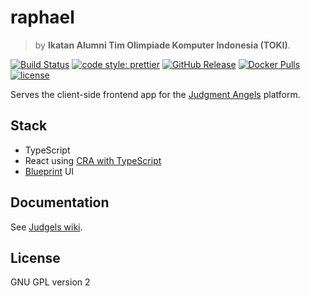 # raphael

> by **Ikatan Alumni Tim Olimpiade Komputer Indonesia (TOKI)**.

[![Build Status](https://img.shields.io/travis/judgels-dev/raphael/master.svg)](https://travis-ci.org/judgels-dev/raphael)
[![code style: prettier](https://img.shields.io/badge/code_style-prettier-ff69b4.svg?style=flat)](https://github.com/prettier/prettier)
[![GitHub Release](https://img.shields.io/github/tag/judgels-dev/raphael.svg)](https://github.com/judgels-dev/raphael/releases)
[![Docker Pulls](https://img.shields.io/docker/pulls/judgels/raphael.svg)](https://hub.docker.com/r/judgels/raphael)
[![license](https://img.shields.io/github/license/judgels-dev/raphael.svg)](https://github.com/judgels-dev/raphael/blob/master/LICENSE.txt)

Serves the client-side frontend app for the [Judgment Angels](https://github.com/judgels-dev/judgels) platform.

## Stack

- TypeScript
- React using [CRA with TypeScript](https://github.com/wmonk/create-react-app-typescript)
- [Blueprint](http://blueprintjs.com/) UI

## Documentation

See [Judgels wiki](https://github.com/judgels-dev/judgels/wiki).

## License

GNU GPL version 2
